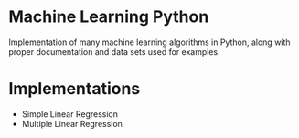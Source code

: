# Machine Learning Python
Implementation of many machine learning algorithms in Python, along with proper documentation and data sets used for examples.

# Implementations
  - Simple Linear Regression
  - Multiple Linear Regression
